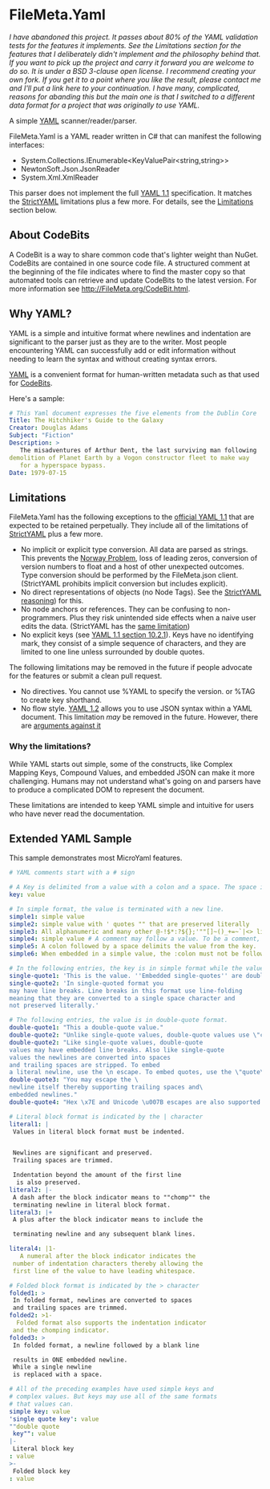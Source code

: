 # FileMeta.Yaml

*I have abandoned this project. It passes about 80% of the YAML validation tests for the features it implements. See the Limitations section for the features that I deliberately didn't implement and the philosophy behind that. If you want to pick up the project and carry it forward you are welcome to do so. It is under a BSD 3-clause open license. I recommend creating your own fork. If you get it to a point where you like the result, please contact me and I'll put a link here to your continuation. I have many, complicated, reasons for abanding this but the main one is that I switched to a different data format for a project that was originally to use YAML.*

A simple [YAML](http://www.yaml.org/) scanner/reader/parser.

FileMeta.Yaml is a YAML reader written in C# that can manifest the following interfaces:

* System.Collections.IEnumerable<KeyValuePair<string,string>>
* NewtonSoft.Json.JsonReader
* System.Xml.XmlReader

This parser does not implement the full [YAML 1.1](http://yaml.org/spec/1.1/) specification. It matches the [StrictYAML](https://hitchdev.com/strictyaml/) limitations plus a few more. For details, see the [Limitations](#Limitations) section below.

## About CodeBits

A CodeBit is a way to share common code that's lighter weight than NuGet. CodeBits are contained in one source code file. A structured comment at the beginning of the file indicates where to find the master copy so that automated tools can retrieve and update CodeBits to the latest version. For more information see http://FileMeta.org/CodeBit.html.

## Why YAML?

YAML is a simple and intuitive format where newlines and indentation are significant to the parser just as they are to the writer. Most people encountering YAML can successfully add or edit information without needing to learn the syntax and without creating syntax errors.

[YAML](http://www.yaml.org/) is a convenient format for human-written metadata such as that used for [CodeBits](http://FileMeta.org/CodeBit.html).

Here's a sample:
```yml
# This Yaml document expresses the five elements from the Dublin Core
Title: The Hitchhiker's Guide to the Galaxy
Creator: Douglas Adams
Subject: "Fiction"
Description: >
   The misadventures of Arthur Dent, the last surviving man following
demolition of Planet Earth by a Vogon constructor fleet to make way
   for a hyperspace bypass.
Date: 1979-07-15
```

## Limitations

FileMeta.Yaml has the following exceptions to the [official YAML 1.1](http://yaml.org/spec/1.1/) that are expected to be retained perpetually. They include all of the limitations of [StrictYAML](https://hitchdev.com/strictyaml/) plus a few more.

* No implicit or explicit type conversion. All data are parsed as strings. This prevents the [Norway Problem](https://hitchdev.com/strictyaml/why/implicit-typing-removed/), loss of leading zeros, conversion of version numbers to float and a host of other unexpected outcomes. Type conversion should be performed by the FileMeta.json client. (StrictYAML prohibits implicit conversion but includes explicit).
* No direct representations of objects (no Node Tags). See the [StrictYAML reasoning](https://hitchdev.com/strictyaml/why/binary-data-removed)) for this.
* No node anchors or references. They can be confusing to non-programmers. Plus they risk unintended side effects when a naive user edits the data. (StrictYAML has the [same limitation](https://hitchdev.com/strictyaml/why/node-anchors-and-references-removed/))
* No explicit keys (see [YAML 1.1 section 10.2.1](http://yaml.org/spec/1.1/#simple%20key/)). Keys have no identifying mark, they consist of a simple sequence of characters, and they are limited to one line unless surrounded by double quotes.

The following limitations may be removed in the future if people advocate for the features or submit a clean pull request.

* No directives. You cannot use %YAML to specify the version. or %TAG to create key shorthand.
* No flow style. [YAML 1.2](http://yaml.org/spec/1.2/) allows you to use JSON syntax within a YAML document. This limitation _may_ be removed in the future. However, there are [arguments against it](https://hitchdev.com/strictyaml/why/flow-style-removed/)

### Why the limitations?
While YAML starts out simple, some of the constructs, like Complex Mapping Keys, Compound Values, and embedded JSON can make it more challenging. Humans may not understand what's going on and parsers have to produce a complicated DOM to represent the document.

These limitations are intended to keep YAML simple and intuitive for users who have never read the documentation.

## Extended YAML Sample
This sample demonstrates most MicroYaml features.

```yml
# YAML comments start with a # sign

# A Key is delimited from a value with a colon and a space. The space is mandatory.
key: value

# In simple format, the value is terminated with a new line.
simple1: simple value
simple2: simple value with ' quotes "" that are preserved literally
simple3: All alphanumeric and many other @-!$*:?${};'""[]~()_+=~`|<> literal characters are acceptable
simple4: simple value # A comment may follow a value. To be a comment, the # must be preceded by a space.
simple5: A colon followed by a space delimits the value from the key.
simple6: When embedded in a simple value, the :colon must not be followed by a space.

# In the following entries, the key is in simple format while the value is in single-quote format.
single-quote1: 'This is the value. ''Embedded single-quotes'' are doubled.'
single-quote2: 'In single-quoted format you   
may have line breaks. Line breaks in this format use line-folding    
meaning that they are converted to a single space character and  
not preserved literally.'

# The following entries, the value is in double-quote format.
double-quote1: "This a double-quote value."
double-quote2: "Unlike single-quote values, double-quote values use \"c-style\" escaping."
double-quote2: "Like single-quote values, double-quote   
values may have embedded line breaks. Also like single-quote   
values the newlines are converted into spaces
and trailing spaces are stripped. To embed
a literal newline, use the \n escape. To embed quotes, use the \"quote\" escape."
double-quote3: "You may escape the \
newline itself thereby supporting trailing spaces and\
embedded newlines."
double-quote4: "Hex \x7E and Unicode \u007B escapes are also supported."

# Literal block format is indicated by the | character
literal1: |
 Values in literal block format must be indented.


 Newlines are significant and preserved.
 Trailing spaces are trimmed.     

 Indentation beyond the amount of the first line
  is also preserved.
literal2: |-
 A dash after the block indicator means to ""chomp"" the   
 terminating newline in literal block format.
literal3: |+
 A plus after the block indicator means to include the

 terminating newline and any subsequent blank lines.

literal4: |1-
   A numeral after the block indicator indicates the
 number of indentation characters thereby allowing the
 first line of the value to have leading whitespace.

# Folded block format is indicated by the > character
folded1: >
 In folded format, newlines are converted to spaces
 and trailing spaces are trimmed.
folded2: >1-
  Folded format also supports the indentation indicator
 and the chomping indicator.
folded3: >
 In folded format, a newline followed by a blank line

 results in ONE embedded newline.
 While a single newline
 is replaced with a space.

# All of the preceding examples have used simple keys and
# complex values. But keys may use all of the same formats
# that values can.
simple key: value
'single quote key': value
""double quote
 key"": value
|-
 Literal block key
: value
>-
 Folded block key
: value
```
